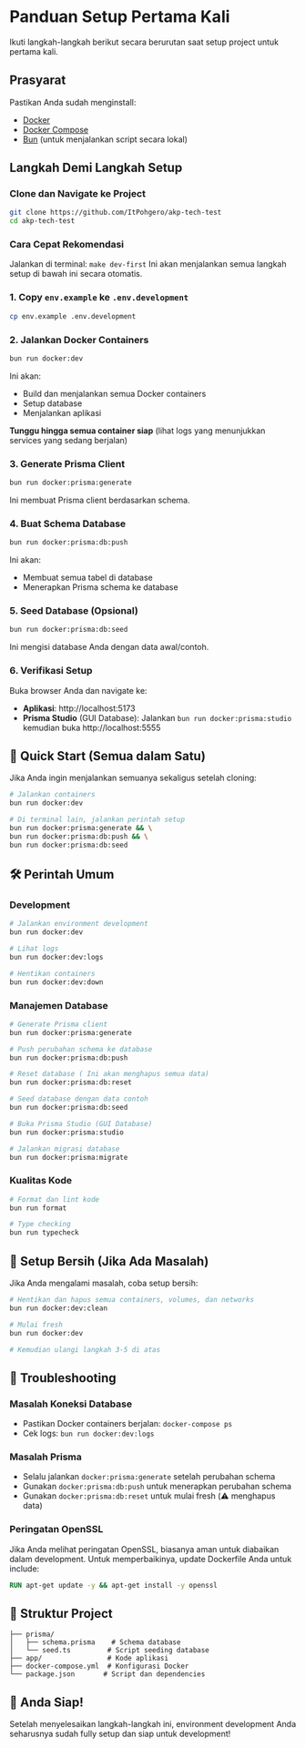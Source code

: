 # Panduan Setup Pertama Kali

Ikuti langkah-langkah berikut secara berurutan saat setup project untuk pertama kali.

## Prasyarat

Pastikan Anda sudah menginstall:
- [Docker](https://www.docker.com/get-started)
- [Docker Compose](https://docs.docker.com/compose/install/)
- [Bun](https://bun.sh/) (untuk menjalankan script secara lokal)

##  Langkah Demi Langkah Setup

### Clone dan Navigate ke Project
```bash
git clone https://github.com/ItPohgero/akp-tech-test
cd akp-tech-test
```

### Cara Cepat Rekomendasi
Jalankan di terminal: `make dev-first`
Ini akan menjalankan semua langkah setup di bawah ini secara otomatis.

### 1. Copy `env.example` ke `.env.development`
```bash
cp env.example .env.development
```

### 2. Jalankan Docker Containers
```bash
bun run docker:dev
```
Ini akan:
- Build dan menjalankan semua Docker containers
- Setup database
- Menjalankan aplikasi

**Tunggu hingga semua container siap** (lihat logs yang menunjukkan services yang sedang berjalan)

### 3. Generate Prisma Client
```bash
bun run docker:prisma:generate
```
Ini membuat Prisma client berdasarkan schema.

### 4. Buat Schema Database
```bash
bun run docker:prisma:db:push
```
Ini akan:
- Membuat semua tabel di database
- Menerapkan Prisma schema ke database

### 5. Seed Database (Opsional)
```bash
bun run docker:prisma:db:seed
```
Ini mengisi database Anda dengan data awal/contoh.

### 6. Verifikasi Setup
Buka browser Anda dan navigate ke:
- **Aplikasi**: http://localhost:5173
- **Prisma Studio** (GUI Database): Jalankan `bun run docker:prisma:studio` kemudian buka http://localhost:5555

## 🎯 Quick Start (Semua dalam Satu)

Jika Anda ingin menjalankan semuanya sekaligus setelah cloning:

```bash
# Jalankan containers
bun run docker:dev

# Di terminal lain, jalankan perintah setup
bun run docker:prisma:generate && \
bun run docker:prisma:db:push && \
bun run docker:prisma:db:seed
```

## 🛠️ Perintah Umum

### Development
```bash
# Jalankan environment development
bun run docker:dev

# Lihat logs
bun run docker:dev:logs

# Hentikan containers
bun run docker:dev:down
```

### Manajemen Database
```bash
# Generate Prisma client
bun run docker:prisma:generate

# Push perubahan schema ke database
bun run docker:prisma:db:push

# Reset database ( Ini akan menghapus semua data)
bun run docker:prisma:db:reset

# Seed database dengan data contoh
bun run docker:prisma:db:seed

# Buka Prisma Studio (GUI Database)
bun run docker:prisma:studio

# Jalankan migrasi database
bun run docker:prisma:migrate
```

### Kualitas Kode
```bash
# Format dan lint kode
bun run format

# Type checking
bun run typecheck
```

## 🧹 Setup Bersih (Jika Ada Masalah)

Jika Anda mengalami masalah, coba setup bersih:

```bash
# Hentikan dan hapus semua containers, volumes, dan networks
bun run docker:dev:clean

# Mulai fresh
bun run docker:dev

# Kemudian ulangi langkah 3-5 di atas
```

## 🐛 Troubleshooting

### Masalah Koneksi Database
- Pastikan Docker containers berjalan: `docker-compose ps`
- Cek logs: `bun run docker:dev:logs`

### Masalah Prisma
- Selalu jalankan `docker:prisma:generate` setelah perubahan schema
- Gunakan `docker:prisma:db:push` untuk menerapkan perubahan schema
- Gunakan `docker:prisma:db:reset` untuk mulai fresh (⚠️ menghapus data)

### Peringatan OpenSSL
Jika Anda melihat peringatan OpenSSL, biasanya aman untuk diabaikan dalam development. Untuk memperbaikinya, update Dockerfile Anda untuk include:
```dockerfile
RUN apt-get update -y && apt-get install -y openssl
```

## 📁 Struktur Project

```
├── prisma/
│   ├── schema.prisma    # Schema database
│   └── seed.ts         # Script seeding database
├── app/                # Kode aplikasi
├── docker-compose.yml  # Konfigurasi Docker
└── package.json       # Script dan dependencies
```

## 🎉 Anda Siap!

Setelah menyelesaikan langkah-langkah ini, environment development Anda seharusnya sudah fully setup dan siap untuk development!